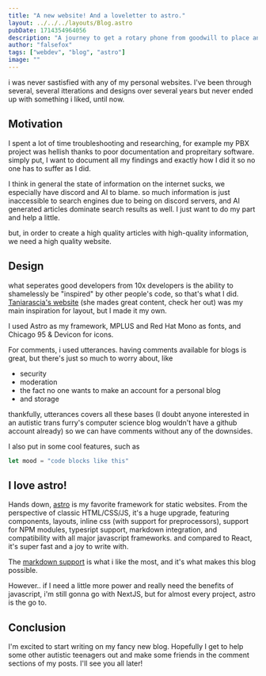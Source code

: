 ```yaml
---
title: "A new website! And a loveletter to astro."
layout: ../../../layouts/Blog.astro
pubDate: 1714354964056
description: "A journey to get a rotary phone from goodwill to place and recieve phone calls in 2024. I ended up with my own enterprise-level phone system."
author: "falsefox"
tags: ["webdev", "blog", "astro"]
image: ""
---
```


i was never sastisfied with any of my personal websites. I've been through several, several itterations and designs over several years but never ended up with something i liked, until now.

## Motivation

I spent a lot of time troubleshooting and researching, for example my PBX project was hellish thanks to poor documentation and propreitary software. simply put, I want to document all my findings and exactly how I did it so no one has to suffer as I did.

I think in general the state of information on the internet sucks, we especially have discord and AI to blame. so much information is just inaccessible to search engines due to being on discord servers, and AI generated articles dominate search results as well. I just want to do my part and help a little.

but, in order to create a high quality articles with high-quality information, we need a high quality website.

## Design
what seperates good developers from 10x developers is the ability to shamelessly be "inspired" by other people's code, so that's what I did. [Taniarascia's website](https://www.taniarascia.com/) (she mades great content, check her out) was my main inspiration for layout, but I made it my own. 

I used Astro as my framework, MPLUS and Red Hat Mono as fonts, and Chicago 95 & Devicon for icons.

For comments, i used utterances. having comments available for blogs is great, but there's just so much to worry about, like
- security
- moderation
- the fact no one wants to make an account for a personal blog
- and storage

thankfully, utterances covers all these bases (I doubt anyone interested in an autistic trans furry's computer science blog wouldn't have a github account already) so we can have comments without any of the downsides.

I also put in some cool features, such as
```js
let mood = "code blocks like this"
```

## I love astro!
Hands down, [astro](https://astro.build/) is my favorite framework for static websites. From the perspective of classic HTML/CSS/JS, it's a huge upgrade, featuring components, layouts, inline css (with support for preprocessors), support for NPM modules, typesript support, markdown integration, and compatibility with all major javascript frameworks. and compared to React, it's super fast and a joy to write with.

The [markdown support](https://docs.astro.build/en/guides/markdown-content/) is what i like the most, and it's what makes this blog possible.

However.. if I need a little more power and really need the benefits of javascript, i'm still gonna go with NextJS, but for almost every project, astro is the go to.

## Conclusion
I'm excited to start writing on my fancy new blog. Hopefully I get to help some other autistic teenagers out and make some friends in the comment sections of my posts. I'll see you all later!


